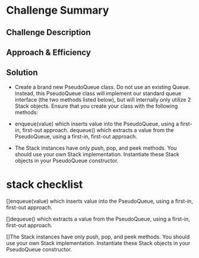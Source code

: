 
# Challenge Summary
<!-- Short summary or background information -->

## Challenge Description
<!-- Description of the challenge -->

## Approach & Efficiency
<!-- What approach did you take? Why? What is the Big O space/time for this approach? -->

## Solution
<!-- Embedded whiteboard image -->


- Create a brand new PseudoQueue class. Do not use an existing Queue. Instead, this PseudoQueue class will implement our standard queue interface (the two methods listed below), but will internally only utilize 2 Stack objects. Ensure that you create your class with the following methods:

- enqueue(value) which inserts value into the PseudoQueue, using a first-in, first-out approach.
dequeue() which extracts a value from the PseudoQueue, using a first-in, first-out approach.

- The Stack instances have only push, pop, and peek methods. You should use your own Stack implementation. Instantiate these Stack objects in your PseudoQueue constructor.

# stack checklist 
[]enqueue(value) which inserts value into the PseudoQueue, using a first-in, first-out approach.

[]dequeue() which extracts a value from the PseudoQueue, using a first-in, first-out approach.

[]The Stack instances have only push, pop, and peek methods. You should use your own Stack implementation. Instantiate these Stack objects in your PseudoQueue constructor.